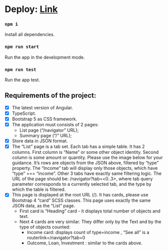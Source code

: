 # Deploy: [Link](https://mitrofanzxc.github.io/angular-test/) 

### `npm i` 

Install all dependencies. 

### `npm run start` 

Run the app in the development mode. 

### `npm run test` 

Run the app test. 

## Requirements of the project: 

- [x] The latest version of Angular. 
- [x] TypeScript. 
- [x] Bootstrap 5 as CSS framework. 
- [x] The application must consists of 2 pages: 
    - List page (“/navigator” URL); 
    - Summary page (“/” URL); 
- [x] Store data in JSON format. 
- [x] The “List” page is a tab set. Each tab has a simple table. It has 2 columns. First column is “Name” or some other object identity. Second column is some amount or quantity. Please use the image below for your guidance. It’s rows are objects from the JSON above, filtered by “type” property. The “Income” tab will display only those objects, which have “type” === “income”. 
Other 3 tabs have exactly same filtering logic. 
The URL of the page should be: /navigator?tab=<0..3>, where tab query parameter corresponds to a currently selected tab, and the type by which the table is filtered. 
- [x] This page is displayed at the root URL (/). It has cards, please use Bootstrap 4 “card” SCSS classes. This page uses exactly the same JSON data, as the “List” page. 
  - First card is “Heading” card - it displays total number of objects and text. 
  - Next 4 cards are very similar. They differ only by the Text and by the type of objects counted: 
    - Income card: displays count of type=income , “See all” is a routerlink=/navigator?tab=0 
    - Outcome, Loan, Investment : similar to the cards above. 
